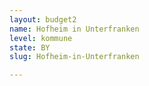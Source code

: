 ```yaml
---
layout: budget2
name: Hofheim in Unterfranken
level: kommune
state: BY
slug: Hofheim-in-Unterfranken

---
```



